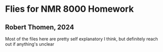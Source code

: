 # Flies for NMR 8000 Homework
## Robert Thomen, 2024
Most of the files here are pretty self explanatory I think, but definitely reach out if anything's unclear
